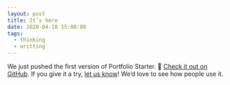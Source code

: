 ```yaml
---
layout: post
title: It’s here
date: 2020-04-10 15:00:00
tags:
  - thinking
  - writting
---
```


We just pushed the first version of Portfolio Starter. 🎉 [Check it out on GitHub](https://github.com/sb-ph/portfolio-starter). If you give it a try, [let us know](mailto:mail@sb-ph.com)! We’d love to see how people use it.
